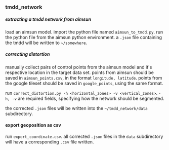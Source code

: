 ### tmdd_network

##### extracting a tmdd network from aimsun

load an aimsun model. import the python file named `aimsun_to_tmdd.py`. run the python file from the aimsun python environment. a `.json` file containing the tmdd will be written to `~/somewhere`. 

##### correcting distortion

manually collect pairs of control points from the aimsun model and it's respective location in the target data set. points from aimsun should be saved in `aimsun_points.csv`, in the format `longitude, latitude`. points from the google tileset should be saved in `google_points`, using the same format.

run `correct_distortion.py -h <horizontal_zones> -v <vertical_zones>`. `-h, -v` are required fields, specifying how the network should be segmented.

the corrected `.json` files will be written into the `~/tmdd_network/data` subdirectory. 

#### export geoposition as csv

run `export_coordinate.csv`. all corrected `.json` files in the `data` subdirectory will have a corresponding `.csv` file written.